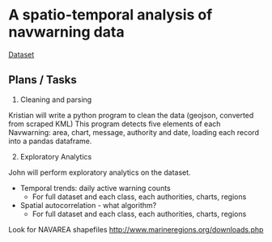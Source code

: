 # A spatio-temporal analysis of navwarning data

[Dataset](./data)


## Plans / Tasks

1. Cleaning and parsing

Kristian will write a python program to clean the data (geojson, converted from scraped KML)
This program detects five elements of each Navwarning: area, chart, message, authority and date, loading each record into a pandas dataframe.



2. Exploratory Analytics

John will perform exploratory analytics on the dataset.
- Temporal trends: daily active warning counts
  - For full dataset and each class, each authorities, charts, regions
- Spatial autocorrelation - what algorithm?
  - For full dataset and each class, each authorities, charts, regions


Look for NAVAREA shapefiles http://www.marineregions.org/downloads.php
